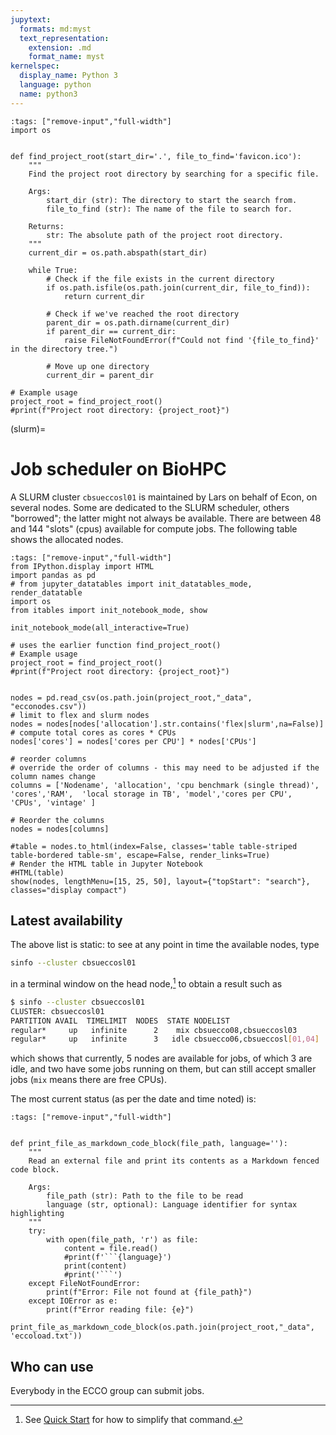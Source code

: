 ```yaml
---
jupytext:
  formats: md:myst
  text_representation:
    extension: .md
    format_name: myst
kernelspec:
  display_name: Python 3
  language: python
  name: python3
---
```



```{code-cell} ipython3
:tags: ["remove-input","full-width"]
import os


def find_project_root(start_dir='.', file_to_find='favicon.ico'):
    """
    Find the project root directory by searching for a specific file.
    
    Args:
        start_dir (str): The directory to start the search from.
        file_to_find (str): The name of the file to search for.
        
    Returns:
        str: The absolute path of the project root directory.
    """
    current_dir = os.path.abspath(start_dir)
    
    while True:
        # Check if the file exists in the current directory
        if os.path.isfile(os.path.join(current_dir, file_to_find)):
            return current_dir
        
        # Check if we've reached the root directory
        parent_dir = os.path.dirname(current_dir)
        if parent_dir == current_dir:
            raise FileNotFoundError(f"Could not find '{file_to_find}' in the directory tree.")
        
        # Move up one directory
        current_dir = parent_dir

# Example usage
project_root = find_project_root()
#print(f"Project root directory: {project_root}")
```

(slurm)=
# Job scheduler on BioHPC

A SLURM cluster `cbsueccosl01` is maintained by Lars on behalf of Econ, on several nodes. Some are dedicated to the SLURM scheduler, others "borrowed"; the latter might not always be available. There are between 48 and 144 "slots" (cpus) available for compute jobs. The following table shows the allocated nodes. 


```{code-cell} ipython3
:tags: ["remove-input","full-width"]
from IPython.display import HTML
import pandas as pd
# from jupyter_datatables import init_datatables_mode, render_datatable
import os
from itables import init_notebook_mode, show

init_notebook_mode(all_interactive=True)

# uses the earlier function find_project_root()
# Example usage
project_root = find_project_root()
#print(f"Project root directory: {project_root}")


nodes = pd.read_csv(os.path.join(project_root,"_data", "ecconodes.csv"))
# limit to flex and slurm nodes
nodes = nodes[nodes['allocation'].str.contains('flex|slurm',na=False)]
# compute total cores as cores * CPUs
nodes['cores'] = nodes['cores per CPU'] * nodes['CPUs']

# reorder columns
# override the order of columns - this may need to be adjusted if the column names change
columns = ['Nodename', 'allocation', 'cpu benchmark (single thread)', 'cores','RAM',  'local storage in TB', 'model','cores per CPU', 'CPUs', 'vintage' ]

# Reorder the columns
nodes = nodes[columns]

#table = nodes.to_html(index=False, classes='table table-striped table-bordered table-sm', escape=False, render_links=True)
# Render the HTML table in Jupyter Notebook
#HTML(table)
show(nodes, lengthMenu=[15, 25, 50], layout={"topStart": "search"}, classes="display compact")

```

## Latest availability

The above list is static: to see at any point in time the available nodes, type

```bash
sinfo --cluster cbsueccosl01
```
in a terminal window on the head node,[^quick] to obtain a result such as

[^quick]: See [Quick Start](onetimesetup-slurm) for how to simplify that command.

```bash
$ sinfo --cluster cbsueccosl01
CLUSTER: cbsueccosl01
PARTITION AVAIL  TIMELIMIT  NODES  STATE NODELIST
regular*     up   infinite      2    mix cbsuecco08,cbsueccosl03
regular*     up   infinite      3   idle cbsuecco06,cbsueccosl[01,04]
```

which shows that currently, 5 nodes are available for jobs, of which 3 are idle, and two have some jobs running on them, but can still accept smaller jobs (`mix` means there are free CPUs).

The most current status (as per the date and time noted) is:

```{code-cell} python3
:tags: ["remove-input","full-width"]


def print_file_as_markdown_code_block(file_path, language=''):
    """
    Read an external file and print its contents as a Markdown fenced code block.
    
    Args:
        file_path (str): Path to the file to be read
        language (str, optional): Language identifier for syntax highlighting
    """
    try:
        with open(file_path, 'r') as file:
            content = file.read()
            #print(f'```{language}')
            print(content)
            #print('```')
    except FileNotFoundError:
        print(f"Error: File not found at {file_path}")
    except IOError as e:
        print(f"Error reading file: {e}")

print_file_as_markdown_code_block(os.path.join(project_root,"_data", 'eccoload.txt'))
```




## Who can use

Everybody in the ECCO group can submit jobs.
